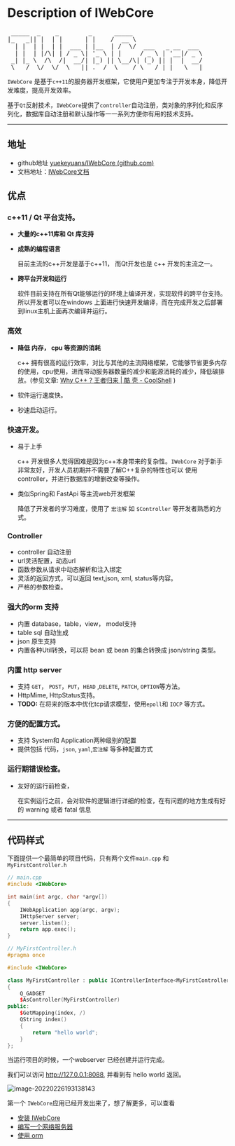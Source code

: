 # Description of IWebCore 

<pre float="center">
 _____  _    _        _      _____
|_   _|| |  | |      | |    /  __ \
  | |  | |  | |  ___ | |__  | /  \/  ___   _ __  ___
  | |  | |/\| | / _ \| '_ \ | |     / _ \ | '__|/ _ \
 _| |_ \  /\  /|  __/| |_) || \__/\| (_) || |  |  __/
 \___/  \/  \/  \___||_.__/  \____/ \___/ |_|   \___|
</pre>

`IWebCore` 是基于`c++11`的服务器开发框架，它使用户更加专注于开发本身，降低开发难度，提高开发效率。

基于`Qt`反射技术，`IWebCore`提供了`controller`自动注册，类对象的序列化和反序列化，数据库自动注册和默认操作等一一系列方便你有用的技术支持。 

---

## 地址

- github地址 [yuekeyuans/IWebCore (github.com)](https://github.com/yuekeyuans/IWebCore)
- 文档地址：[IWebCore文档](http://www.iwebcore.com/)

## 优点

### c++11 / Qt 平台支持。

- **大量的c++11库和 Qt 库支持**

- **成熟的编程语言**

  目前主流的c++开发是基于c++11， 而Qt开发也是 c++ 开发的主流之一。

- **跨平台开发和运行**

  软件目前支持在所有Qt能够运行的环境上编译开发，实现软件的跨平台支持。所以开发者可以在windows 上面进行快速开发编译，而在完成开发之后部署到linux主机上面再次编译并运行。 

### 高效

- **降低 内存， cpu 等资源的消耗**

  c++ 拥有很高的运行效率，对比与其他的主流网络框架，它能够节省更多内存的使用，cpu使用，进而带动服务器数量的减少和能源消耗的减少，降低碳排放。(参见文章: [Why C++ ? 王者归来 | 酷 壳 - CoolShell](https://coolshell.cn/articles/6548.html) )

- 软件运行速度快。

- 秒速启动运行。

### 快速开发。

- 易于上手

  c++ 开发很多人觉得困难是因为c++本身带来的复杂性。`IWebCore` 对于新手非常友好，开发人员初期并不需要了解C++复杂的特性也可以 使用controller，并进行数据库的增删改查等操作。

- 类似Spring和 FastApi 等主流web开发框架

  降低了开发者的学习难度，使用了 `宏注解` 如 `$Controller` 等开发者熟悉的方式。

### Controller

- controller 自动注册
- url灵活配置，动态url
- 函数参数从请求中动态解析和注入绑定
- 灵活的返回方式，可以返回 text,json, xml, status等内容。
- 严格的参数检查。

### 强大的orm 支持

- 内置 database，table，view， model支持
- table sql 自动生成
- json 原生支持
- 内置各种Util转换，可以将 bean 或 bean 的集合转换成 json/string 类型。

### 内置 http server

- 支持 `GET`， `POST`，`PUT`，`HEAD` ,`DELETE`, `PATCH`, `OPTION`等方法。
- HttpMime, HttpStatus支持。
- **TODO:** 在将来的版本中优化tcp请求模型，使用`epoll`和 `IOCP` 等方式。

### 方便的配置方式。

- 支持 System和 Application两种级别的配置
- 提供包括 代码，`json`, `yaml`,`宏注解` 等多种配置方式

### 运行期错误检查。

- 友好的运行前检查，

  在实例运行之前，会对软件的逻辑进行详细的检查，在有问题的地方生成有好的 warning 或者 fatal 信息

---

## 代码样式

下面提供一个最简单的项目代码，只有两个文件`main.cpp` 和 `MyFirstController.h`

```cpp linenums='1'
// main.cpp
#include <IWebCore>

int main(int argc, char *argv[])
{
    IWebApplication app(argc, argv);
    IHttpServer server;
    server.listen();
    return app.exec();
} 
```

``` cpp linenums='1'
// MyFirstController.h
#pragma once

#include <IWebCore>

class MyFirstController : public IControllerInterface<MyFirstController>
{
    Q_GADGET
    $AsController(MyFirstController)
public:
    $GetMapping(index, /)
    QString index()
    {
        return "hello world";
    }
};
```

当运行项目的时候，一个webserver 已经创建并运行完成。

我们可以访问 http://127.0.0.1:8088, 并看到有 hello world 返回。

![image-20220226193138143](D:/code/iweb_doc/doc/docs/img/index/image-20220226193138143.png)



第一个 `IWebCore`应用已经开发出来了，想了解更多，可以查看

- [安装 IWebCore](./guide/install_iwebcore.md)
- [编写一个网络服务器](./guide/start_a_web_server.md)
- [使用 orm](./guide/using_orm.md)





 